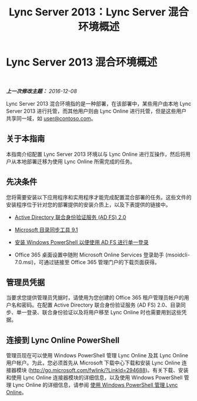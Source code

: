 ﻿---
title: Lync Server 2013：Lync Server 混合环境概述
TOCTitle: Lync Server 2013 混合环境概述
ms:assetid: 0d16ec3a-28f0-4483-96e7-8e68f30398fa
ms:mtpsurl: https://technet.microsoft.com/zh-cn/library/JJ204669(v=OCS.15)
ms:contentKeyID: 49311984
ms.date: 06/02/2017
mtps_version: v=OCS.15
ms.translationtype: HT
---

# Lync Server 2013 混合环境概述

 

_**上一次修改主题：** 2016-12-08_

Lync Server 2013 混合环境指的是一种部署，在该部署中，某些用户由本地 Lync Server 2013 进行托管，而其他用户则由 Lync Online 进行托管，但是这些用户共享同一域，如 user@contoso.com。

## 关于本指南

本指南介绍配置 Lync Server 2013 环境以与 Lync Online 进行互操作，然后将用户从本地部署迁移为使用 Lync Online 所需完成的任务。

## 先决条件

您将需要安装以下应用程序和实用程序才能完成配置混合部署的任务。这些文件的安装程序位于针对您的部署提供的安装介质上，以及下表提供的链接中。

  - [Active Directory 联合身份验证服务 (AD FS) 2.0](http://go.microsoft.com/fwlink/p/?linkid=257305)

  - [Microsoft 目录同步工具 9.1](http://go.microsoft.com/fwlink/p/?linkid=257307)

  - [安装 Windows PowerShell 以便使用 AD FS 进行单一登录](http://go.microsoft.com/fwlink/p/?linkid=398710)

  - Office 365 桌面设置中随附 Microsoft Online Services 登录助手 (msoidcli-7.0.msi)，可通过链接至 Office 365 管理门户的下载页面获得。

## 管理员凭据

当要求您提供管理员凭据时，请使用为您创建的 Office 365 租户管理员帐户的用户名和密码。在配置 Active Directory 联合身份验证服务 (AD FS) 2.0、目录同步、单一登录、联合身份验证以及将用户移至 Lync Online 时也需要用到这些凭据。

## 连接到 Lync Online PowerShell

管理员现在可以使用 Windows PowerShell 管理 Lync Online 及其 Lync Online 用户帐户。为此，您必须首先从 Microsoft 下载中心下载和安装 Lync Online 连接器模块 (http://go.microsoft.com/fwlink/?LinkId=294688)。有关下载、安装和使用 Lync Online 连接器模块的详细信息，以及使用 Windows PowerShell 管理 Lync Online 的详细信息，请参阅 [使用 Windows PowerShell 管理 Lync Online](https://docs.microsoft.com/en-us/SkypeForBusiness/set-up-your-computer-for-windows-powershell/set-up-your-computer-for-windows-powershell)。

